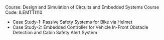 Course: Design and Simulation of Circuits and Embedded Systems
Course Code: ILEMTTI110

* Case Study-1: Passive Safety Systems for Bike via Helmet
* Case Study-2: Embedded Controller for Vehicle In-Front Obstacle Detection and Cabin Safety Alert System
 
